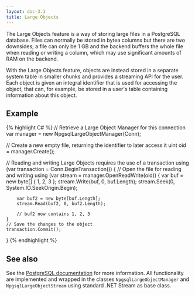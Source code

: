 ```yaml
---
layout: doc-3.1
title: Large Objects
---
```


The Large Objects feature is a way of storing large files in a PostgreSQL database. Files can normally be stored in bytea columns but there are two downsides; a file can only be 1 GB and the backend buffers the whole file when reading or writing a column, which may use significant amounts of RAM on the backend.

With the Large Objects feature, objects are instead stored in a separate system table in smaller chunks and provides a streaming API for the user. Each object is given an integral identifier that is used for accessing the object, that can, for example, be stored in a user's table containing information about this object.

## Example ##

{% highlight C# %}
// Retrieve a Large Object Manager for this connection
var manager = new NpgsqlLargeObjectManager(Conn);

// Create a new empty file, returning the identifier to later access it
uint oid = manager.Create();

// Reading and writing Large Objects requires the use of a transaction
using (var transaction = Conn.BeginTransaction()) {
	// Open the file for reading and writing
	using (var stream = manager.OpenReadWrite(oid)) {
		var buf = new byte[] { 1, 2, 3 };
		stream.Write(buf, 0, buf.Length);
		stream.Seek(0, System.IO.SeekOrigin.Begin);
		
		var buf2 = new byte[buf.Length];
		stream.Read(buf2, 0, buf2.Length);
		
		// buf2 now contains 1, 2, 3
	}
	// Save the changes to the object
	transaction.Commit();
}
{% endhighlight %}

## See also ##

See the [PostgreSQL documentation](http://www.postgresql.org/docs/current/static/largeobjects.html) for more information. All functionality are implemented and wrapped in the classes `NpgsqlLargeObjectManager` and `NpgsqlLargeObjectStream` using standard .NET Stream as base class.
